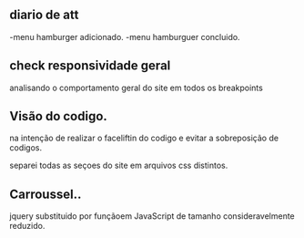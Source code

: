 ## diario de att

-menu hamburger adicionado.
-menu hamburguer concluido.

## check responsividade geral

analisando o comportamento geral do site em todos os breakpoints

## Visão do codigo.

na intenção de realizar o faceliftin do codigo e evitar a sobreposição de codigos.

separei todas as seçoes do site em arquivos css distintos.

## Carroussel..

jquery substituido por funçãoem JavaScript de tamanho consideravelmente reduzido.
